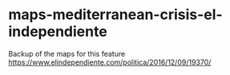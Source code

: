 # maps-mediterranean-crisis-el-independiente
Backup of the maps for this feature https://www.elindependiente.com/politica/2016/12/09/19370/
